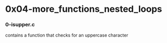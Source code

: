 # 0x04-more_functions_nested_loops

### 0-isupper.c
contains a function that checks for
an uppercase character
